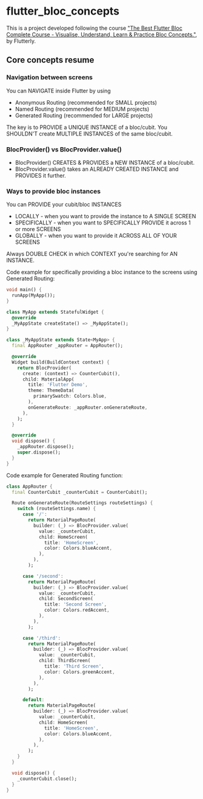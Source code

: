 # flutter_bloc_concepts

This is a project developed following the course ["The Best Flutter Bloc Complete Course - Visualise, Understand, Learn & Practice Bloc Concepts."](https://www.youtube.com/watch?v=THCkkQ-V1-8&t=6089s), by Flutterly.

## Core concepts resume

### Navigation between screens
You can NAVIGATE inside Flutter by using
- Anonymous Routing (recommended for SMALL projects)
- Named Routing (recommended for MEDIUM projects)
- Generated Routing (recommended for LARGE projects)

The key is to PROVIDE a UNIQUE INSTANCE of a bloc/cubit.
You SHOULDN'T create MULTIPLE INSTANCES of the same bloc/cubit.
### BlocProvider() vs BlocProvider.value()
- BlocProvider() CREATES & PROVIDES a NEW INSTANCE of a bloc/cubit.
- BlocProvider.value() takes an ALREADY CREATED INSTANCE and PROVIDES it further.

### Ways to provide bloc instances
You can PROVIDE your cubit/bloc INSTANCES
- LOCALLY - when you want to provide the instance to A SINGLE SCREEN
- SPECIFICALLY - when you want to SPECIFICALLY PROVIDE it across 1 or more SCREENS
- GLOBALLY - when you want to provide it ACROSS ALL OF YOUR SCREENS

Always DOUBLE CHECK in which CONTEXT you're searching for AN INSTANCE.


Code example for specifically providing a bloc instance to the screens using Generated Routing:
```dart
void main() {
  runApp(MyApp());
}

class MyApp extends StatefulWidget {
  @override
  _MyAppState createState() => _MyAppState();
}

class _MyAppState extends State<MyApp> {
  final AppRouter _appRouter = AppRouter();

  @override
  Widget build(BuildContext context) {
    return BlocProvider(
      create: (context) => CounterCubit(),
      child: MaterialApp(
        title: 'Flutter Demo',
        theme: ThemeData(
          primarySwatch: Colors.blue,
        ),
        onGenerateRoute: _appRouter.onGenerateRoute,
      ),
    );
  }

  @override
  void dispose() {
    _appRouter.dispose();
    super.dispose();
  }
}
```

Code example for Generated Routing function:
```dart
class AppRouter {
  final CounterCubit _counterCubit = CounterCubit();

  Route onGenerateRoute(RouteSettings routeSettings) {
    switch (routeSettings.name) {
      case '/':
        return MaterialPageRoute(
          builder: (_) => BlocProvider.value(
            value: _counterCubit,
            child: HomeScreen(
              title: 'HomeScreen',
              color: Colors.blueAccent,
            ),
          ),
        );

      case '/second':
        return MaterialPageRoute(
          builder: (_) => BlocProvider.value(
            value: _counterCubit,
            child: SecondScreen(
              title: 'Second Screen',
              color: Colors.redAccent,
            ),
          ),
        );

      case '/third':
        return MaterialPageRoute(
          builder: (_) => BlocProvider.value(
            value: _counterCubit,
            child: ThirdScreen(
              title: 'Third Screen',
              color: Colors.greenAccent,
            ),
          ),
        );

      default:
        return MaterialPageRoute(
          builder: (_) => BlocProvider.value(
            value: _counterCubit,
            child: HomeScreen(
              title: 'HomeScreen',
              color: Colors.blueAccent,
            ),
          ),
        );
    }
  }

  void dispose() {
    _counterCubit.close();
  }
}
```